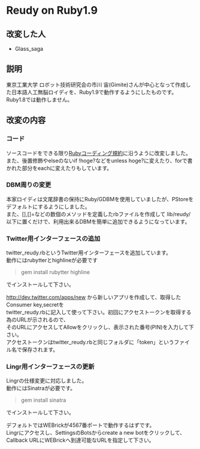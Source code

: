 # Reudy on Ruby1.9

## 改変した人

* Glass_saga

## 説明

東京工業大学 ロボット技術研究会の市川 宙(Gimite)さんが中心となって作成した日本語人工無脳ロイディを、Ruby1.9で動作するようにしたものです。  
Ruby1.8では動作しません。  

## 改変の内容

### コード

ソースコードをできる限り[Rubyコーディング規約](http://shugo.net/ruby-codeconv/codeconv.html)に沿うように改変しました。  
また、後置修飾やelseのないif !hoge?などをunless hoge?に変えたり、forで書かれた部分をeachに変えたりもしています。

### DBM周りの変更

本家ロイディは文尾辞書の保持にRuby/GDBMを使用していましたが、PStoreをデフォルトにするようにしました。  
また、[],[]=などの数個のメソッドを定義したrbファイルを作成して lib/reudy/以下に置くだけで、利用出来るDBMを簡単に追加できるようになっています。

### Twitter用インターフェースの追加

twitter_reudy.rbというTwitter用インターフェースを追加しています。   
動作にはrubytterとhighlineが必要です   
>gem install rubytter highline   
  
でインストールして下さい。   
   
http://dev.twitter.com/apps/new から新しいアプリを作成して、取得したConsumer key,secretを　  
twitter_reudy.rbに記入して使って下さい。初回にアクセストークンを取得する為のURLが示されるので、  
そのURLにアクセスしてAllowをクリックし、表示された番号(PIN)を入力して下さい。  
アクセストークンはtwitter_reudy.rbと同じフォルダに「token」というファイル名で保存されます。  
  
### Lingr用インターフェースの更新
  
Lingrの仕様変更に対応しました。  
動作にはSinatraが必要です。  
>gem install sinatra  
  
でインストールして下さい。  
  
デフォルトではWEBrickが4567番ポートで動作するはずです。  
Lingrにアクセスし、SettingsのBotsからcreate a new botをクリックして、Callback URLにWEBrickへ到達可能なURLを指定して下さい。  
